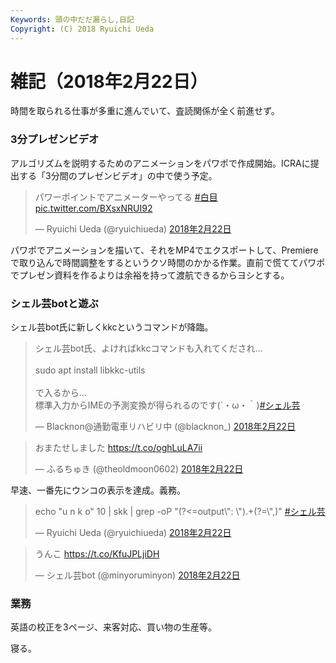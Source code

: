 ```yaml
---
Keywords: 頭の中だだ漏らし,日記
Copyright: (C) 2018 Ryuichi Ueda
---
```


# 雑記（2018年2月22日）

時間を取られる仕事が多重に進んでいて、査読関係が全く前進せず。

### 3分プレゼンビデオ

アルゴリズムを説明するためのアニメーションをパワポで作成開始。ICRAに提出する「3分間のプレゼンビデオ」の中で使う予定。

<blockquote class="twitter-tweet" data-lang="ja"><p lang="ja" dir="ltr">パワーポイントでアニメーターやってる <a href="https://twitter.com/hashtag/%E7%99%BD%E7%9B%AE?src=hash&amp;ref_src=twsrc%5Etfw">#白目</a> <a href="https://t.co/BXsxNRUI92">pic.twitter.com/BXsxNRUI92</a></p>&mdash; Ryuichi Ueda (@ryuichiueda) <a href="https://twitter.com/ryuichiueda/status/966593222746169345?ref_src=twsrc%5Etfw">2018年2月22日</a></blockquote>
<script async src="https://platform.twitter.com/widgets.js" charset="utf-8"></script>

パワポでアニメーションを描いて、それをMP4でエクスポートして、Premiereで取り込んで時間調整をするというクソ時間のかかる作業。直前で慌ててパワポでプレゼン資料を作るよりは余裕を持って渡航できるからヨシとする。

### シェル芸botと遊ぶ

シェル芸bot氏に新しくkkcというコマンドが降臨。

<blockquote class="twitter-tweet" data-lang="ja"><p lang="ja" dir="ltr">シェル芸bot氏、よければkkcコマンドも入れてくだされ…<br><br>sudo apt install libkkc-utils<br><br>で入るから…<br>標準入力からIMEの予測変換が得られるのです(´・ω・｀)<a href="https://twitter.com/hashtag/%E3%82%B7%E3%82%A7%E3%83%AB%E8%8A%B8?src=hash&amp;ref_src=twsrc%5Etfw">#シェル芸</a></p>&mdash; Blacknon@通勤電車リハビリ中 (@blacknon_) <a href="https://twitter.com/blacknon_/status/966541752562737152?ref_src=twsrc%5Etfw">2018年2月22日</a></blockquote>
<script async src="https://platform.twitter.com/widgets.js" charset="utf-8"></script>


<blockquote class="twitter-tweet" data-lang="ja"><p lang="ja" dir="ltr">おまたせしました <a href="https://t.co/oghLuLA7ii">https://t.co/oghLuLA7ii</a></p>&mdash; ふるちゅき (@theoldmoon0602) <a href="https://twitter.com/theoldmoon0602/status/966549485726789632?ref_src=twsrc%5Etfw">2018年2月22日</a></blockquote>
<script async src="https://platform.twitter.com/widgets.js" charset="utf-8"></script>


早速、一番先にウンコの表示を達成。義務。

<blockquote class="twitter-tweet" data-lang="ja"><p lang="en" dir="ltr">echo &quot;u n k o&quot; 10 | skk | grep -oP &quot;(?&lt;=output\&quot;: \&quot;).+(?=\&quot;,)&quot; <a href="https://twitter.com/hashtag/%E3%82%B7%E3%82%A7%E3%83%AB%E8%8A%B8?src=hash&amp;ref_src=twsrc%5Etfw">#シェル芸</a></p>&mdash; Ryuichi Ueda (@ryuichiueda) <a href="https://twitter.com/ryuichiueda/status/966628007438835713?ref_src=twsrc%5Etfw">2018年2月22日</a></blockquote>
<script async src="https://platform.twitter.com/widgets.js" charset="utf-8"></script>


<blockquote class="twitter-tweet" data-lang="ja"><p lang="ja" dir="ltr">うんこ <a href="https://t.co/KfuJPLjiDH">https://t.co/KfuJPLjiDH</a></p>&mdash; シェル芸bot (@minyoruminyon) <a href="https://twitter.com/minyoruminyon/status/966553533142024197?ref_src=twsrc%5Etfw">2018年2月22日</a></blockquote>
<script async src="https://platform.twitter.com/widgets.js" charset="utf-8"></script>

### 業務

英語の校正を3ページ、来客対応、買い物の生産等。


寝る。
